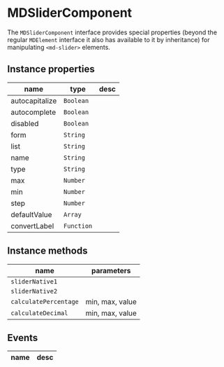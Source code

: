 # MDSliderComponent
The `MDSliderComponent` interface provides special properties (beyond the regular `MDElement` interface it also has available to it by inheritance) for manipulating `<md-slider>` elements.

## Instance properties

name|type|desc
---|---|---
autocapitalize|`Boolean`|
autocomplete|`Boolean`|
disabled|`Boolean`|
form|`String`|
list|`String`|
name|`String`|
type|`String`|
max|`Number`|
min|`Number`|
step|`Number`|
defaultValue|`Array`|
convertLabel|`Function`|

## Instance methods

name|parameters
---|---
`sliderNative1`|
`sliderNative2`|
`calculatePercentage`|min, max, value
`calculateDecimal`|min, max, value

## Events

name|desc
---|---
